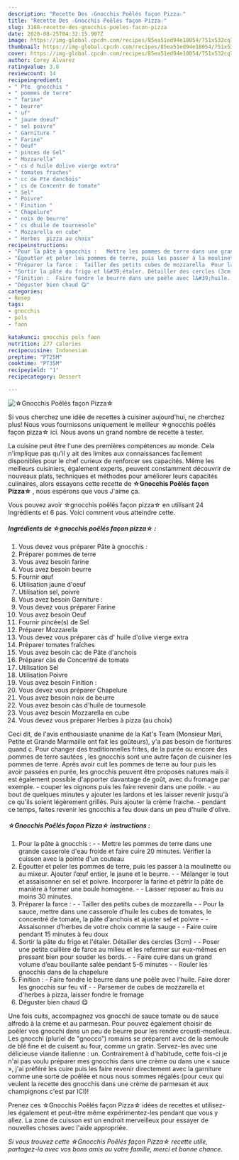 ```yaml
---
description: "Recette Des ☆Gnocchis Poêlés façon Pizza☆"
title: "Recette Des ☆Gnocchis Poêlés façon Pizza☆"
slug: 3108-recette-des-gnocchis-poeles-facon-pizza
date: 2020-08-25T04:32:15.907Z
image: https://img-global.cpcdn.com/recipes/85ea51ed94e18054/751x532cq70/☆gnocchis-poeles-facon-pizza☆-photo-principale-de-la-recette.jpg
thumbnail: https://img-global.cpcdn.com/recipes/85ea51ed94e18054/751x532cq70/☆gnocchis-poeles-facon-pizza☆-photo-principale-de-la-recette.jpg
cover: https://img-global.cpcdn.com/recipes/85ea51ed94e18054/751x532cq70/☆gnocchis-poeles-facon-pizza☆-photo-principale-de-la-recette.jpg
author: Corey Alvarez
ratingvalue: 3.8
reviewcount: 14
recipeingredient:
- " Pte  gnocchis "
- " pommes de terre"
- " farine"
- " beurre"
- " uf"
- " jaune doeuf"
- " sel poivre"
- " Garniture "
- " Farine"
- " Oeuf"
- " pinces de Sel"
- " Mozzarella"
- " cs d huile dolive vierge extra"
- " tomates fraches"
- " cc de Pte danchois"
- " cs de Concentr de tomate"
- " Sel"
- " Poivre"
- " Finition "
- " Chapelure"
- " noix de beurre"
- " cs dhuile de tournesole"
- " Mozzarella en cube"
- " Herbes  pizza au choix"
recipeinstructions:
- "Pour la pâte à gnocchis :   Mettre les pommes de terre dans une grande casserole d&#39;eau froide et faire cuire 20 minutes. Vérifier la cuisson avec la pointe d&#39;un couteau"
- "Égoutter et peler les pommes de terre, puis les passer à la moulinette ou au mixeur. Ajouter l’œuf entier, le jaune et le beurre.   Mélanger le tout et assaisonner en sel et poivre. Incorporer la farine et pétrir la pâte de manière à former une boule homogène.   Laisser reposer au frais au moins 30 minutes."
- "Préparer la farce :  Tailler des petits cubes de mozzarella  Pour la sauce, mettre dans une casserole d’huile les cubes de tomates, le concentré de tomate, la pâte d’anchois et ajuster sel et poivre  Assaisonner d’herbes de votre choix comme la sauge  Faire cuire pendant 15 minutes à feu doux"
- "Sortir la pâte du frigo et l&#39;étaler. Détailler des cercles (3cm)  Poser une petite cuillère de farce au milieu et les refermer sur eux-mêmes en pressant bien pour souder les bords.  Faire cuire dans un grand volume d’eau bouillante salée pendant 5-6 minutes  Rouler les gnocchis dans de la chapelure"
- "Finition :  Faire fondre le beurre dans une poêle avec l&#39;huile. Faire dorer les gnocchis sur feu vif  Parsemer de cubes de mozzarella et d&#39;herbes à pizza, laisser fondre le fromage"
- "Déguster bien chaud 😋"
categories:
- Resep
tags:
- gnocchis
- pols
- faon

katakunci: gnocchis pols faon 
nutrition: 277 calories
recipecuisine: Indonesian
preptime: "PT25M"
cooktime: "PT35M"
recipeyield: "1"
recipecategory: Dessert

---
```



![☆Gnocchis Poêlés façon Pizza☆](https://img-global.cpcdn.com/recipes/85ea51ed94e18054/751x532cq70/☆gnocchis-poeles-facon-pizza☆-photo-principale-de-la-recette.jpg)

Si vous cherchez une idée de recettes à cuisiner aujourd'hui, ne cherchez plus! Nous vous fournissons uniquement le meilleur ☆gnocchis poêlés façon pizza☆ ici. Nous avons un grand nombre de recette à tester.

La cuisine peut être l'une des premières compétences au monde. Cela n'implique pas qu'il y ait des limites aux connaissances facilement disponibles pour le chef curieux de renforcer ses capacités. Même les meilleurs cuisiniers, également experts, peuvent constamment découvrir de nouveaux plats, techniques et méthodes pour améliorer leurs capacités culinaires, alors essayons cette recette de <strong> ☆Gnocchis Poêlés façon Pizza☆ </strong>, nous espérons que vous J'aime ça.

<!--inarticleads1-->

Vous pouvez avoir ☆gnocchis poêlés façon pizza☆ en utilisant 24 Ingrédients et 6 pas. Voici comment vous atteindre cette.

##### Ingrédients de ☆gnocchis poêlés façon pizza☆ :

1. Vous devez vous préparer  Pâte à gnocchis :
1. Préparer  pommes de terre
1. Vous avez besoin  farine
1. Vous avez besoin  beurre
1. Fournir  œuf
1. Utilisation  jaune d&#39;oeuf
1. Utilisation  sel, poivre
1. Vous avez besoin  Garniture :
1. Vous devez vous préparer  Farine
1. Vous avez besoin  Oeuf
1. Fournir  pincée(s) de Sel
1. Préparer  Mozzarella
1. Vous devez vous préparer  càs d&#39; huile d&#39;olive vierge extra
1. Préparer  tomates fraîches
1. Vous avez besoin  càc de Pâte d&#39;anchois
1. Préparer  càs de Concentré de tomate
1. Utilisation  Sel
1. Utilisation  Poivre
1. Vous avez besoin  Finition :
1. Vous devez vous préparer  Chapelure
1. Vous avez besoin  noix de beurre
1. Vous avez besoin  càs d&#39;huile de tournesole
1. Vous avez besoin  Mozzarella en cube
1. Vous devez vous préparer  Herbes à pizza (au choix)


Ceci dit, de l&#39;avis enthousiaste unanime de la Kat&#39;s Team (Monsieur Mari, Petite et Grande Marmaille ont fait les goûteurs), y&#39;a pas besoin de fioritures quand c. Pour changer des traditionnelles frites, de la purée ou encore des pommes de terre sautées , les gnocchis sont une autre façon de cuisiner les pommes de terre. Après avoir cuit les pommes de terre au four puis les avoir passées en purée, les gnocchis peuvent être proposés natures mais il est également possible d&#39;apporter davantage de goût, avec du fromage par exemple. - couper les oignons puis les faire revenir dans une poêle. - au bout de quelques minutes y ajouter les lardons et les laisser revenir jusqu&#39;à ce qu&#39;ils soient légèrement grillés. Puis ajouter la crème fraiche. - pendant ce temps, faites revenir les gnocchis a feu doux dans un peu d&#39;huile d&#39;olive. 

<!--inarticleads2-->

##### ☆Gnocchis Poêlés façon Pizza☆ instructions :

1. Pour la pâte à gnocchis :  -  - Mettre les pommes de terre dans une grande casserole d&#39;eau froide et faire cuire 20 minutes. Vérifier la cuisson avec la pointe d&#39;un couteau
1. Égoutter et peler les pommes de terre, puis les passer à la moulinette ou au mixeur. Ajouter l’œuf entier, le jaune et le beurre.  -  - Mélanger le tout et assaisonner en sel et poivre. Incorporer la farine et pétrir la pâte de manière à former une boule homogène.  -  - Laisser reposer au frais au moins 30 minutes.
1. Préparer la farce : -  - Tailler des petits cubes de mozzarella -  - Pour la sauce, mettre dans une casserole d’huile les cubes de tomates, le concentré de tomate, la pâte d’anchois et ajuster sel et poivre -  - Assaisonner d’herbes de votre choix comme la sauge -  - Faire cuire pendant 15 minutes à feu doux
1. Sortir la pâte du frigo et l&#39;étaler. Détailler des cercles (3cm) -  - Poser une petite cuillère de farce au milieu et les refermer sur eux-mêmes en pressant bien pour souder les bords. -  - Faire cuire dans un grand volume d’eau bouillante salée pendant 5-6 minutes -  - Rouler les gnocchis dans de la chapelure
1. Finition :  - Faire fondre le beurre dans une poêle avec l&#39;huile. Faire dorer les gnocchis sur feu vif -  - Parsemer de cubes de mozzarella et d&#39;herbes à pizza, laisser fondre le fromage
1. Déguster bien chaud 😋


Une fois cuits, accompagnez vos gnocchi de sauce tomate ou de sauce alfredo à la crème et au parmesan. Pour pouvez également choisir de poêler vos gnocchi dans un peu de beurre pour les rendre crousti-moelleux. Les gnocchi (pluriel de &#34;gnocco&#34;) romains se préparent avec de la semoule de blé fine et de cuisent au four, comme un gratin. Servez-les avec une délicieuse viande italienne : un. Contrairement à d&#39;habitude, cette fois-ci je n&#39;ai pas voulu préparer mes gnocchis dans une crème ou dans une « sauce », j&#39;ai préféré les cuire puis les faire revenir directement avec la garniture comme une sorte de poêlée et nous nous sommes régalés (pour ceux qui veulent la recette des gnocchis dans une crème de parmesan et aux champignons c&#39;est par ICI)! 

<!--inarticleads1-->

<p>
Prenez ces ☆Gnocchis Poêlés façon Pizza☆ idées de recettes et utilisez-les également et peut-être même expérimentez-les pendant que vous y allez. La zone de cuisson est un endroit merveilleux pour essayer de nouvelles choses avec l'aide appropriée.
</p>

<p>
<i>Si vous trouvez cette ☆Gnocchis Poêlés façon Pizza☆ recette utile, partagez-la avec vos bons amis ou votre famille, merci et bonne chance.</i>
</p>
